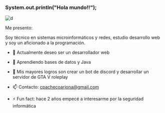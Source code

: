 ### System.out.println("Hola mundo!!");

![d](https://github.com/eumermondio/eumermondio.github.io/blob/master/_posts/onda.jpg)

Me presento:

Soy técnico en sistemas microinformáticos y redes, estudio desarrollo web
y soy un aficionado a la programación.

- 🔭 Actualmente deseo ser un desarrollador web
- 🌱 Aprendiendo bases de datos y Java
- 🎉 Mis mayores logros son crear un bot de discord y desarrollar un servidor de GTA V roleplay


- 📫 Contacto: cpachecoarjona@gmail.com

- ⚡ Fun fact: hace 2 años empecé a interesarme por la seguridad informática

